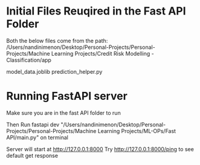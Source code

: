 # Initial Files Reuqired in the Fast API Folder

Both the below files come from the path: /Users/nandinimenon/Desktop/Personal-Projects/Personal-Projects/Machine Learning Projects/Credit Risk Modelling - Classification/app

model_data.joblib
prediction_helper.py

# Running FastAPI server

Make sure you are in the fast API folder to run

Then Run 
fastapi dev "/Users/nandinimenon/Desktop/Personal-Projects/Personal-Projects/Machine Learning Projects/ML-OPs/Fast API/main.py" 
on terminal

Server will start at http://127.0.0.1:8000
Try http://127.0.0.1:8000/ping to see default get response 